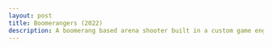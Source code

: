 ```yaml
---
layout: post
title: Boomerangers (2022)
description: A boomerang based arena shooter built in a custom game engine with C++ and OpenGL
---
```


